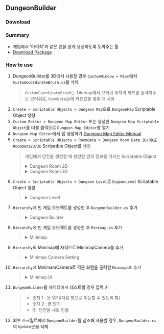 ## DungeonBuilder
### Download
### Summary
- 게임에서 '아이작'과 같은 맵을 쉽게 생성하도록 도와주는 툴
- [Download Package](https://drive.google.com/drive/u/0/folders/1Rcyge-iK3mpMIuyQYtrccvnErTLwdFKJ)

### How to use
1. DungeonBuilder를 3D에서 사용할 경우 `CustomWindow > Misc`에서 `CustomCoordinateBrush.cs`를 삭제
   > `CustomCoordinateBrush`는 Tilemap에서 브러쉬 위치의 좌표를 출력해주는 브러쉬로, `RoomData2D`에 좌표값을 넣을 때 사용
2. `Create > Scriptable Objects > Dungeon Map`으로 `DungeonMap` Scriptable Object 생성
3. `Custom Editor > Dungeon Map Editor` 또는 생성한 `Dungeon Map Scriptable Object`를 더블 클릭으로 `Dungeon Map Editor`창 열기
4. `Dungeon Map Editor`에서 맵 생성하기 [Dungeon Map Editor Menual](https://github.com/xcb00/Portfolios/blob/main/Folder/Dungeon%20Map%20Editor%20Menual.md)
5. `Create > Scriptable Objects > RoomData > Dungeon Room Data 2D/3D`로 `RoomData2D/3D` Scripatble Object를 생성
   > 게임에서 던전을 생성할 때 생성할 방의 정보를 가지는 Scriptable Object
   > <details>
   > <summary>Dungeon Room 2D</summary>
   > 
   > - Room Prefab : 게임에서 생성할 Room을 Prefab으로 만든 GameObject
   > - Room Type : Room Prefab의 타입
   > - Doorways : 다른 방으로 이동할 문의 정보를 가지는 `Room2DDoorClass`의 배열
   >   > - Orientation : 동서남북 중 문의 위치
   >   > - Width : 통로의 너비로, 다른 방과 연결되지 않은 통로를 벽으로 만들기 위해 사용
   >   > - Height : 통로의 높이로, 다른 방과 연결되지 않은 통로를 벽으로 만들기 위해 사용
   >   > - Door Position : 문이 생성될 위치
   >   > - Copy Position : 통로를 벽으로 만들기 위해 타일을 복사를 시작할 위치
   >   > - Door Prefab : 다른 방으로 이동하기 위한 문 오브젝트
   >   >   > 1. Door Prefab을 만들 때, `Door Collider`와 `Door Trigger`를 자식으로 생성한 후 `DoorCollider2D.cs`와 `DoorTrigger2D.cs`를 각각 추가
   >   >   > 2. Door Prefab에서 Collider 오브젝트의 Tag를 DoorCollider로 변경
   >   >   > 3. Door Prefab에서 Trigger 오브젝트의 Tag를 DoorTrigger로 변경
   >   >   > - DoorCollider : 문이 닫혀있을 때, 플레이어가 문을 지나가지 못하도록 하는 오브젝트
   >   >   > - DoorTrigger : 문이 열렸을 때, 플레이어가 다음 방으로 이동하는 메소드를 실행
   > - Spawn Position : 몬스터, 상자 등 오브젝트들이 생성될 위치
   > </details>
   > 
   > <details>
   > <summary>Dungeon Room 3D</summary>
   > 
   > - Room Prefab : 게임에서 생성할 Room을 Prefab으로 만든 GameObject
   > - Room Type : Room Prefab의 타입
   > - Doorways : 다른 방으로 이동할 문의 정보를 가지는 `Room3DDoorClass`의 배열
   >   > - Orientation : 동서남북 중 문의 위치
   >   > - Door Position : 문이 생성될 위치
   >   > - Door Prefab : 다른 방으로 이동하기 위한 문 오브젝트
   >   >   > 1. Door Prefab을 만들 때, `Door Collider`와 `Door Trigger`를 자식으로 생성한 후 `DoorCollider3D.cs`와 `DoorTrigger3D.cs`를 각각 추가
   >   >   > 2. Door Prefab에서 Collider 오브젝트의 Tag를 DoorCollider로 변경
   >   >   > 3. Door Prefab에서 Trigger 오브젝트의 Tag를 DoorTrigger로 변경
   >   >   > - DoorCollider : 문이 닫혀있을 때, 플레이어가 문을 지나가지 못하도록 하는 오브젝트
   >   >   > - DoorTrigger : 문이 열렸을 때, 플레이어가 다음 방으로 이동하는 메소드를 실행
   >   > - Wall Prefab : 다른 방과 연결되지 않은 방향에 문 대신 생성할 벽 오브젝트
   > - Spawn Position : 몬스터, 상자 등 오브젝트들이 생성될 위치
   > </details>
6. `Create > Scriptable Objects > Dungeon Level`로 `DugeonLevel` Scriptable Object 생성
   > <details>
   > <summary>Dungeon Level</summary>
   > 
   > - Room List : `RoomData`의 List로, 게임에서 방을 생성할 때, Room List에 있는 RoomData를 랜덤으로 선택해 생성
   >   > **Room List의 첫 번째 요소에 의해 2D/3D가 결정되며, 첫 번째 요소와 다른 차원의 RoomData를 넣을 경우 추가되지 않음**
   > - Dugeon Map List : `Dungeon Map`의 List로, 게임에서 던전을 생성할 때 랜덤으로 선택해 생성
   > </details>
7. `Hierarchy`에 빈 게임 오브젝트를 생성한 후 `DungeonBuilder.cs` 추가
   > <details>
   > <summary>Dungeon Builder</summary>
   > 
   > - `DungeonBuilder.Inst.GenerateDungeon(_dungeonLevel);`로 던전을 생성하며, DungeonBuilder에서 `GenerateDungeon`을 호출해 생성하기보다 `GameManager`와 같은 외부 스크립트를 이용해 생성하는 것을 지향함
   > - P2/P3 : 생성된 게임을 임시로 테스트하기 위한 플레이어 오브젝트로, 실제 게임을 제작할 때는 `Player` 스크립트를 생성해 사용하는 것을 지향함
   > - Tmp Level : DungeonBuilder에서 `GenerateDungeon`을 테스트하기 위한 임시 레벨
   > - PlayerCollider : DoorTrigger가 반응할 Layer의 종류로, Player의 `Collider` 오브젝트의 Layer와 동일하게 설정
   > - Minimap : `Hierarchy`에서 `Minimap.cs`를 가지고 있는 오브젝트로, Minimap을 관리하는 오브젝트
   > - Dungeons : 게임에서 생성할 `DungeonLevel` 리스트
   > </details>
8. `Hierarchy`에 빈 게임 오브젝트를 생성한 후 `Minimap.cs` 추가
      > <details>
      > <summary>Minimap</summary>
      > 
      > - `Minimap.cs`의 `ActiveMinimap`로 Minimap을 활성화하고, `InactiveMinimap`로 비활성화
      > - Minimap Room : Minimap에서 방를 나타낼 게임 오브젝트로, Layer를 `Minimap`으로 설정
      > - Minimap Doorway : Minimap에서 방과 방의 연결을 나타낼 게임 오브젝트로, Layer를 `Minimap`으로 설정
      > - Player Obj : Minimap에서 플레이어의 위치를 나타낼 게임 오브젝트로, Layer를 `Minimap`으로 설정
      > - Drag Speed : `MinimapUI`에서 드레그를 할 때, `MinimapCamera`를 움직이는 속도
      > - Pinch Speed : `MinimapUI`에서 Pinch를 할 때, `MinimapCamera`의 Size 증감 속도
      > - Pinch Range : `MinimapUI`에서 Pinch를 할 때, `MinimapCamera`의 Size의 범위
      > </details>
9. `Hierarchy`의 Minimap에 자식으로 MinimapCamera를 추가
      > <details>
      > <summary>Minimap Camera Setting</summary>
      > 
      > 1. `Clear Flags`를 `Solid Color`로 변경
      > 2. `Culling Mask`를 `Minimap`으로 변경
      > 3. `Projection`을 `Orthographic`으로 변경
      > 4. `Target Texture`를 `Minimap Texture`로 설정
      > </details>
10. `Hierarchy`에 MinimamCamera로 찍은 화면을 출력할 `MinimapUI` 추가
      > <details>
      > <summary>Minimap UI</summary>
      > 
      > 1. `Canvas`에 `RawImage`추가한 후 `Texture`에 `MinimapTexture` 설정
      > 2. `RawImage`에 `MinimapUI.cs` 추가
      >    > - `Drag Event`에 `Minimap` 오브젝트의 `Minimap.DragEvent` 추가
      >    > - `Pinch Event`에 `Minimap` 오브젝트의 `Minimap.PinchEvent` 추가
      > </details>
11. `DungeonBuilder`를 에디터에서 테스트할 경우 입력 키
      > - 숫자 1 : 문 열기(다음 방으로 이동할 수 있도록 함)
      > - 숫자 2 : 문 닫기
      > - R : 던전을 새로 만듦
12. 외부 스크립트에서 `DungeonBuilder`를 참조해 사용할 경우, `DungeonBuilder.cs`의 `Update`문을 삭제
